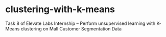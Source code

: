 # clustering-with-k-means
Task 8 of Elevate Labs Internship – Perform unsupervised learning with K-Means clustering on Mall Customer Segmentation Data
